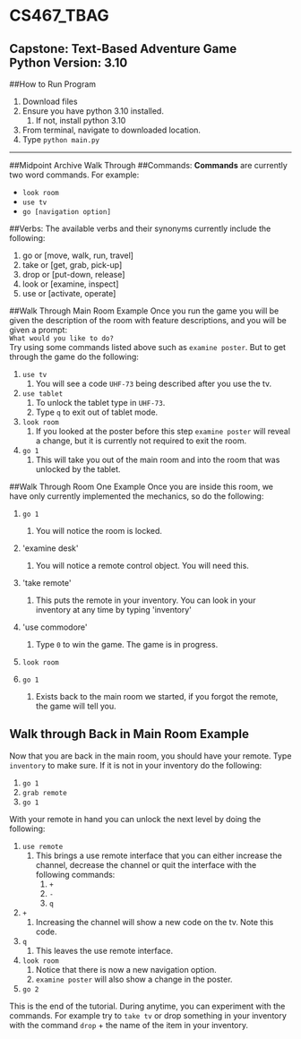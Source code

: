 # CS467_TBAG
Capstone: Text-Based Adventure Game
<br/>
Python Version: 3.10
---
##How to Run Program
1. Download files
2. Ensure you have python 3.10 installed.
   1. If not, install python 3.10
3. From terminal, navigate to downloaded location.
4. Type `python main.py`
---
##Midpoint Archive Walk Through
##Commands:
**Commands** are currently two word commands. For example:
</br>
* `look room`
* `use tv`
* `go [navigation option]`

##Verbs:
The available verbs and their synonyms currently include the following:
1. go or [move, walk, run, travel]
2. take or [get, grab, pick-up]
3. drop or [put-down, release]
4. look or [examine, inspect]
5. use or [activate, operate]

##Walk Through Main Room Example
Once you run the game you will be given the description of the room with feature descriptions, and you will be given a prompt:
</br>
`What would you like to do? `
</br>
Try using some commands listed above such as `examine poster`. But to get through the game do the following:
1. `use tv`
   1. You will see a code `UHF-73` being described after you use the tv.
2. `use tablet`
   1. To unlock the tablet type in `UHF-73`.
   2. Type `q` to exit out of tablet mode. 
3. `look room`
   1. If you looked at the poster before this step `examine poster` will reveal a change, but it is currently not required to exit the room.
4. `go 1`
   1. This will take you out of the main room and into the room that was unlocked by the tablet. 

##Walk Through Room One Example
Once you are inside this room, we have only currently implemented the mechanics, so do the following:
1. `go 1`
   1. You will notice the room is locked. 
   
2. 'examine desk'
   1. You will notice a remote control object. You will need this.
   
3. 'take remote'
   1. This puts the remote in your inventory. You can look in your inventory at any time by typing 'inventory'
4. 'use commodore'
   1. Type `0` to win the game. The game is in progress. 
5. `look room`
6. `go 1`
   1. Exists back to the main room we started, if you forgot the remote, the game will tell you. 

## Walk through Back in Main Room Example
Now that you are back in the main room, you should have your remote. Type `inventory` to make sure. If it is not in your inventory do the following:
1. `go 1`
2. `grab remote`
3. `go 1`

With your remote in hand you can unlock the next level by doing the following:
1. `use remote`
   1. This brings a use remote interface that you can either increase the channel, decrease the channel or quit the interface with the following commands:
      1. `+`
      2. `-`
      3. `q`
2. `+`
   1. Increasing the channel will show a new code on the tv. Note this code. 
3. `q`
   1. This leaves the use remote interface.
4. `look room`
   1. Notice that there is now a new navigation option. 
   2. `examine poster` will also show a change in the poster. 
5. `go 2`

This is the end of the tutorial. During anytime, you can experiment with the commands. For example try to `take tv` or drop something in your inventory with the command `drop` + the name of the item in your inventory. 


